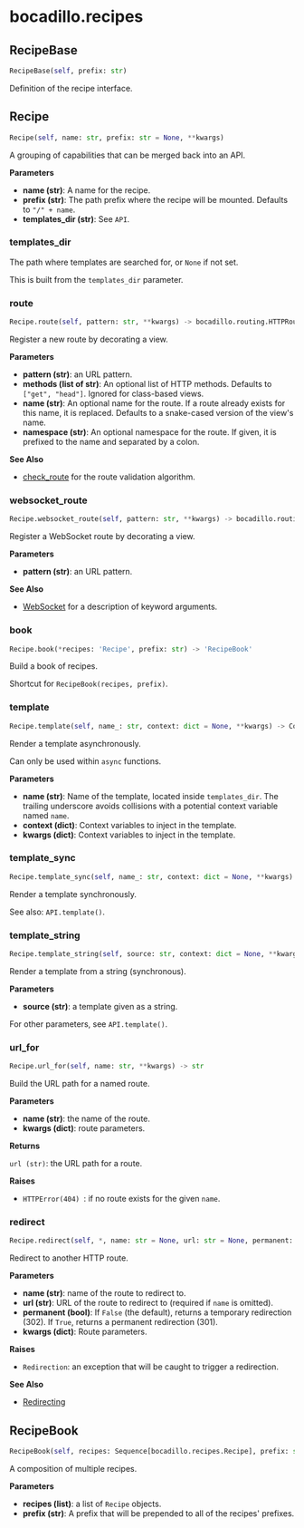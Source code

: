 # bocadillo.recipes

## RecipeBase
```python
RecipeBase(self, prefix: str)
```
Definition of the recipe interface.
## Recipe
```python
Recipe(self, name: str, prefix: str = None, **kwargs)
```
A grouping of capabilities that can be merged back into an API.

__Parameters__


- __name (str)__:
    A name for the recipe.
- __prefix (str)__:
    The path prefix where the recipe will be mounted.
    Defaults to `"/" + name`.
- __templates_dir (str)__:
    See `API`.

### templates_dir
The path where templates are searched for, or `None` if not set.

This is built from the `templates_dir` parameter.

### route
```python
Recipe.route(self, pattern: str, **kwargs) -> bocadillo.routing.HTTPRoute
```
Register a new route by decorating a view.

__Parameters__

- __pattern (str)__: an URL pattern.
- __methods (list of str)__:
    An optional list of HTTP methods.
    Defaults to `["get", "head"]`.
    Ignored for class-based views.
- __name (str)__:
    An optional name for the route.
    If a route already exists for this name, it is replaced.
    Defaults to a snake-cased version of the view's name.
- __namespace (str)__:
    An optional namespace for the route. If given, it is prefixed to
    the name and separated by a colon.

__See Also__

- [check_route](#check-route) for the route validation algorithm.

### websocket_route
```python
Recipe.websocket_route(self, pattern: str, **kwargs) -> bocadillo.routing.WebSocketRoute
```
Register a WebSocket route by decorating a view.

__Parameters__

- __pattern (str)__: an URL pattern.

__See Also__

- [WebSocket](./websockets.md#websocket) for a description of keyword
arguments.

### book
```python
Recipe.book(*recipes: 'Recipe', prefix: str) -> 'RecipeBook'
```
Build a book of recipes.

Shortcut for `RecipeBook(recipes, prefix)`.

### template
```python
Recipe.template(self, name_: str, context: dict = None, **kwargs) -> Coroutine
```
Render a template asynchronously.

Can only be used within `async` functions.

__Parameters__


- __name (str)__:
    Name of the template, located inside `templates_dir`.
    The trailing underscore avoids collisions with a potential
    context variable named `name`.
- __context (dict)__:
    Context variables to inject in the template.
- __kwargs (dict)__:
    Context variables to inject in the template.

### template_sync
```python
Recipe.template_sync(self, name_: str, context: dict = None, **kwargs) -> str
```
Render a template synchronously.

See also: `API.template()`.

### template_string
```python
Recipe.template_string(self, source: str, context: dict = None, **kwargs) -> str
```
Render a template from a string (synchronous).

__Parameters__

- __source (str)__: a template given as a string.

For other parameters, see `API.template()`.

### url_for
```python
Recipe.url_for(self, name: str, **kwargs) -> str
```
Build the URL path for a named route.

__Parameters__

- __name (str)__: the name of the route.
- __kwargs (dict)__: route parameters.

__Returns__

`url (str)`: the URL path for a route.

__Raises__

- `HTTPError(404) `: if no route exists for the given `name`.

### redirect
```python
Recipe.redirect(self, *, name: str = None, url: str = None, permanent: bool = False, **kwargs)
```
Redirect to another HTTP route.

__Parameters__

- __name (str)__: name of the route to redirect to.
- __url (str)__:
    URL of the route to redirect to (required if `name` is omitted).
- __permanent (bool)__:
    If `False` (the default), returns a temporary redirection (302).
    If `True`, returns a permanent redirection (301).
- __kwargs (dict)__:
    Route parameters.

__Raises__

- `Redirection`:
    an exception that will be caught to trigger a redirection.

__See Also__

- [Redirecting](../guides/http/redirecting.md)

## RecipeBook
```python
RecipeBook(self, recipes: Sequence[bocadillo.recipes.Recipe], prefix: str)
```
A composition of multiple recipes.

__Parameters__

- __recipes (list)__: a list of `Recipe` objects.
- __prefix (str)__:
    A prefix that will be prepended to all of the recipes' prefixes.


